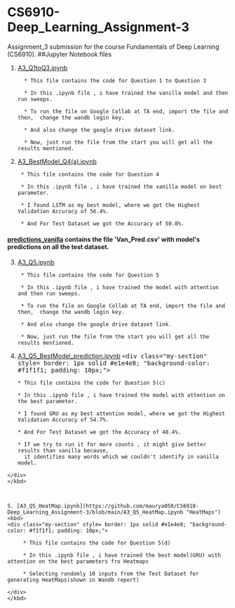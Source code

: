 # CS6910-Deep_Learning_Assignment-3
Assignment_3 submission for the course Fundamentals of Deep Learning (CS6910).
##Jupyter Notebook files
1. [A3_Q1toQ3.ipynb](https://github.com/maurya050/CS6910-Deep_Learning_Assignment-3/blob/main/A3_Q1toQ4.ipynb "Code for Question 1 to 3")
    <kbd>
    <div class="my-section" style= border: 1px solid #e1e4e8; "background-color: #f1f1f1; padding: 10px;">
        
         * This file contains the code for Question 1 to Question 3
        
         * In this .ipynb file , i have trained the vanilla model and then run sweeps.
        
         * To run the file on Google Collab at TA end, import the file and then,  change the wandb login key.
         
         * And also change the google drive dataset link.
                            
         * Now, just run the file from the start you will get all the results mentioned.
        
    </div>
    </kbd>
 
 2. [A3_BestModel_Q4(a).ipynb](https://github.com/maurya050/CS6910-Deep_Learning_Assignment-3/blob/main/A3_BestModel_Q4(a).ipynb "Best Vanilla Model")
    <kbd>
    <div class="my-section" style= border: 1px solid #e1e4e8; "background-color: #f1f1f1; padding: 10px;">
        
         * This file contains the code for Question 4
        
         * In this .ipynb file , i have trained the vanilla model on best parameter.
        
         * I found LSTM as my best model, where we got the Highest Validation Accuracy of 56.4%.
        
         * And For Test Dataset we got the Accuracy of 50.8%.
    </div>
    </kbd>
        
   #### [predictions_vanilla](https://github.com/maurya050/CS6910-Deep_Learning_Assignment-3/tree/main/predictions_vanilla "Vanilla Prediction on Test Dataset") contains the file 'Van_Pred.csv' with  model's predictions on all the test dataset.
   
 3. [A3_Q5.ipynb](https://github.com/maurya050/CS6910-Deep_Learning_Assignment-3/blob/main/A3_Q5.ipynb "Model with Attention")
    <kbd>
    <div class="my-section" style= border: 1px solid #e1e4e8; "background-color: #f1f1f1; padding: 10px;">
        
         * This file contains the code for Question 5
        
         * In this .ipynb file , i have trained the model with attention and then run sweeps.
        
         * To run the file on Google Collab at TA end, import the file and then,  change the wandb login key.
         
         * And also change the google drive dataset link.
        
         * Now, just run the file from the start you will get all the results mentioned.
    </div>
    </kbd>
    
  4. [A3_Q5_BestModel_prediction.ipynb](https://github.com/maurya050/CS6910-Deep_Learning_Assignment-3/blob/main/A3_Q5_BestModel_prediction.ipynb "Best Attention Model")
    <kbd>
    <div class="my-section" style= border: 1px solid #e1e4e8; "background-color: #f1f1f1; padding: 10px;">
        
         * This file contains the code for Question 5(c)
        
         * In this .ipynb file , i have trained the model with attention on the best parameter.
        
         * I found GRU as my best attention model, where we got the Highest Validation Accuracy of 54.7%.
        
         * And For Test Dataset we got the Accuracy of 48.4%.
        
         * If we try to run it for more counts , it might give better results than vanilla because, 
           it identifies many words which we couldn't identify in vanilla model.
    </div>
    </kbd>
    
    
   
    5. [A3_Q5_HeatMap.ipynb](https://github.com/maurya050/CS6910-Deep_Learning_Assignment-3/blob/main/A3_Q5_HeatMap.ipynb "HeatMaps")
    <kbd>
    <div class="my-section" style= border: 1px solid #e1e4e8; "background-color: #f1f1f1; padding: 10px;">
        
         * This file contains the code for Question 5(d)
        
         * In this .ipynb file , i have trained the best model(GRU) with attention on the best parameters fro Heatmaps
        
         * Selecting randomly 10 inputs from the Test Dataset for generating HeatMaps(shown in Wandb report)
           
    </div>
    </kbd>
    
     
